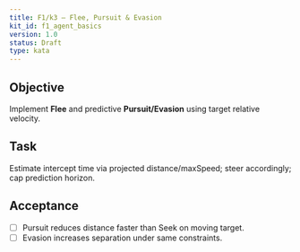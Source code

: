 ```yaml
---
title: F1/k3 — Flee, Pursuit & Evasion
kit_id: f1_agent_basics
version: 1.0
status: Draft
type: kata
---
```

## Objective
Implement **Flee** and predictive **Pursuit/Evasion** using target relative velocity.
## Task
Estimate intercept time via projected distance/maxSpeed; steer accordingly; cap prediction horizon.
## Acceptance
- [ ] Pursuit reduces distance faster than Seek on moving target.
- [ ] Evasion increases separation under same constraints.